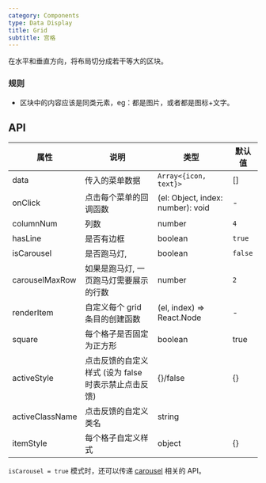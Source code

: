 ```yaml
---
category: Components
type: Data Display
title: Grid
subtitle: 宫格
---
```


在水平和垂直方向，将布局切分成若干等大的区块。

### 规则
- 区块中的内容应该是同类元素，eg：都是图片，或者都是图标+文字。

## API

属性 | 说明 | 类型 | 默认值
----|-----|------|------
| data    |    传入的菜单数据     | `Array<{icon, text}>`  | [] |
| onClick    |   点击每个菜单的回调函数   | (el: Object, index: number): void  | - |
| columnNum    |   列数     | number  |  `4` |
| hasLine    |   是否有边框     | boolean  |  `true` |
| isCarousel    |   是否跑马灯,     | boolean  | `false` |
| carouselMaxRow    |   如果是跑马灯, 一页跑马灯需要展示的行数   | number  | `2` |
| renderItem    |   自定义每个 grid 条目的创建函数   | (el, index) => React.Node  | - |
| square     |   每个格子是否固定为正方形   | boolean | true |
| activeStyle  | 点击反馈的自定义样式 (设为 false 时表示禁止点击反馈) | {}/false | {} |
| activeClassName  | 点击反馈的自定义类名 | string |  |
| itemStyle| 每个格子自定义样式| object|{} |
`isCarousel = true` 模式时，还可以传递 [carousel](https://mobile.ant.design/components/carousel) 相关的 API。
